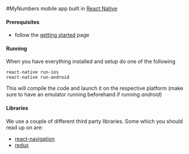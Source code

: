 #MyNumbers mobile app
built in [React Native](https://facebook.github.io/react-native/)

#### Prerequisites
 * follow the [getting started](https://facebook.github.io/react-native/docs/getting-started.html#content) page
 
#### Running
 
When you have everything installed and setup do one of the following
```
react-native run-ios
react-native run-android
```

This will compile the code and launch it on the respective platform (make sure to have an emulator running beforehand if running *android*)
 
#### Libraries

We use a couple of different third party libraries. Some which you should read up on are:
* [react-navigation](https://reactnavigation.org/)
* [redux](http://redux.js.org/docs/introduction/)

